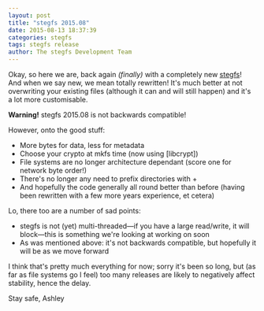```yaml
---
layout: post
title: "stegfs 2015.08"
date: 2015-08-13 18:37:39
categories: stegfs
tags: stegfs release
author: The stegfs Development Team
---
```

Okay, so here we are, back again _(finally)_ with a completely new [stegfs]! And when we say new, we mean totally rewritten! It's much better at not overwriting your existing files (although it can and will still happen) and it's a lot more customisable.

**Warning!** stegfs 2015.08 is not backwards compatible!

However, onto the good stuff:

 * More bytes for data, less for metadata
 * Choose your crypto at mkfs time (now using [libcrypt])
 * File systems are no longer architecture dependant (score one for
   network byte order!)
 * There's no longer any need to prefix directories with +
 * And hopefully the code generally all round better than before (having
   been rewritten with a few more years experience, et cetera)

Lo, there too are a number of sad points:

 * stegfs is not (yet) multi-threaded—if you have a large
   read/write, it will block—this is something we're looking at
   working on soon
 * As was mentioned above: it's not backwards compatible, but hopefully
   it will be as we move forward

I think that's pretty much everything for now; sorry it's been so long, but (as far as file systems go I feel) too many releases are likely to negatively affect stability, hence the delay.

Stay safe,
Ashley

[stegfs]: /projects/stegfs
[libgcrypt]: http://www.gnu.org/software/libgcrypt/
